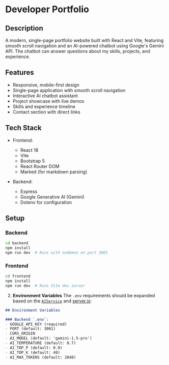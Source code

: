# Developer Portfolio

## Description

A modern, single-page portfolio website built with React and Vite, featuring smooth scroll navigation and an AI-powered chatbot using Google's Gemini API. The chatbot can answer questions about my skills, projects, and experience.

## Features

- Responsive, mobile-first design
- Single-page application with smooth scroll navigation
- Interactive AI chatbot assistant
- Project showcase with live demos
- Skills and experience timeline
- Contact section with direct links

## Tech Stack

- Frontend:

  - React 18
  - Vite
  - Bootstrap 5
  - React Router DOM
  - Marked (for markdown parsing)

- Backend:
  - Express
  - Google Generative AI (Gemini)
  - Dotenv for configuration

## Setup

### Backend
```bash
cd backend
npm install
npm run dev  # Runs with nodemon on port 3001
```
### Frontend
```bash
cd frontend
npm install
npm run dev  # Runs Vite dev server
```


2. **Environment Variables**
The `.env` requirements should be expanded based on the [`AIService`](backend/services/aiService.js) and [server.js](backend/server.js):

```markdown
## Environment Variables

### Backend `.env`:
- GOOGLE_API_KEY (required)
- PORT (default: 3001)
- CORS_ORIGIN
- AI_MODEL (default: 'gemini-1.5-pro')
- AI_TEMPERATURE (default: 0.7)
- AI_TOP_P (default: 0.9)
- AI_TOP_K (default: 40)
- AI_MAX_TOKENS (default: 2048)
